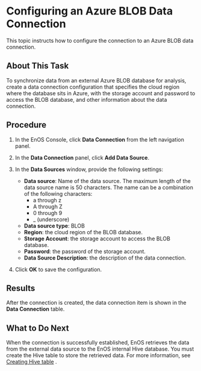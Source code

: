 # Configuring an Azure BLOB Data Connection

This topic instructs how to configure the connection to an Azure BLOB data connection.


## About This Task
To synchronize data from an external Azure BLOB database for analysis, create a data connection configuration that specifies the cloud region where the database sits in Azure, with the storage account and password to access the BLOB database, and other information about the data connection.

## Procedure

1. In the EnOS Console, click **Data Connection** from the left navigation panel.

2. In the **Data Connection** panel, click **Add Data Source**.

3. In the **Data Sources** window, provide the following settings:

   - **Data source**: Name of the data source. The maximum length of the data source name is 50 characters. The name can be a combination of the following characters:
     - a through z
     - A through Z
     - 0 through 9
     - _ (underscore)
   - **Data source type**: BLOB
   - **Region**: the cloud region of the BLOB database.
   - **Storage Account**: the storage account to access the BLOB database.
   - **Password**: the password of the storage account.
   - **Data Source Description**: the description of the data connection.

4. Click **OK** to save the configuration.


## Results

After the connection is created, the data connection item is shown in the **Data Connection** table.

## What to Do Next

When the connection is successfully established, EnOS retrieves the data from the external data source to the EnOS internal Hive database. You must create the Hive table to store the retrieved data. For more information, see [Creating Hive table](/docs/offline-data/en/latest/data_explorer/creating_hivetable.html) .

<!--

You can then configure a data integration workflow to synchronize data from the connection to the target table in EnOS. For more information, see [Data Integration](../data_integration/index).

-->
